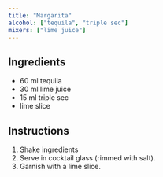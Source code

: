 ```yaml
---
title: "Margarita"
alcohol: ["tequila", "triple sec"]
mixers: ["lime juice"]
---
```


## Ingredients

- 60 ml tequila
- 30 ml lime juice
- 15 ml triple sec
- lime slice

## Instructions

1. Shake ingredients
2. Serve in cocktail glass (rimmed with salt).
3. Garnish with a lime slice.

